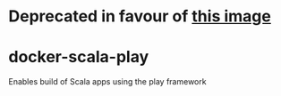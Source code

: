 # Deprecated in favour of [this image](https://github.com/UKHomeOffice/docker-scala-sbt)

# docker-scala-play
Enables build of Scala apps using the play framework

